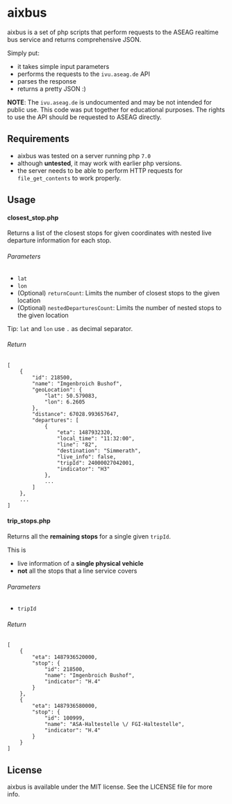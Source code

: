 # aixbus
aixbus is a set of php scripts that perform requests to the ASEAG realtime bus service and returns comprehensive JSON.

Simply put:

- it takes simple input parameters
- performs the requests to the `ivu.aseag.de` API
- parses the response
- returns a pretty JSON :)

**NOTE**: The `ivu.aseag.de` is undocumented and may be not intended for public use. This code was put together for educational purposes. The rights to use the API should be requested to ASEAG directly.

## Requirements
- aixbus was tested on a server running php `7.0` 
- although  **untested**, it may work with earlier php versions.
- the server needs to be able to perform HTTP requests for `file_get_contents` to work properly.

## Usage

#### closest_stop.php

Returns a list of the closest stops for given coordinates with nested live departure information for each stop.

###### Parameters

- `lat`
- `lon`
- (Optional) `returnCount`: Limits the number of closest stops to the given location
- (Optional) `nestedDeparturesCount`: Limits the number of nested stops to the given location

Tip: `lat` and `lon` use `.` as decimal separator.

###### Return

	[
		{
	        "id": 218500,
	        "name": "Imgenbroich Bushof",
	        "geoLocation": {
	            "lat": 50.579083,
	            "lon": 6.2605
	        },
	        "distance": 67028.993657647,
	        "departures": [
	            {
	                "eta": 1487932320,
	                "local_time": "11:32:00",
	                "line": "82",
	                "destination": "Simmerath",
	                "live_info": false,
	                "tripId": 24000027042001,
	                "indicator": "H3"
	            },
	            ...
	        ]
	    },
	    ...
	]

#### trip_stops.php

Returns all the **remaining stops** for a single given `tripId`. 

This is

- live information of a **single physical vehicle**
- **not** all the stops that a line service covers

###### Parameters

- `tripId`

###### Return

	[
	    {
	        "eta": 1487936520000,
	        "stop": {
	            "id": 218500,
	            "name": "Imgenbroich Bushof",
	            "indicator": "H.4"
	        }
	    },
	    {
	        "eta": 1487936580000,
	        "stop": {
	            "id": 100999,
	            "name": "ASA-Haltestelle \/ FGI-Haltestelle",
	            "indicator": "H.4"
	        }
	    }
	]

## License
aixbus is available under the MIT license. See the LICENSE file for more info.